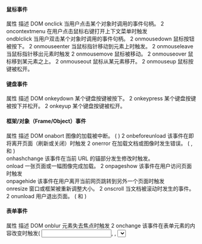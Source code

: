 #### 鼠标事件
属性	描述	DOM
onclick	当用户点击某个对象时调用的事件句柄。	2
oncontextmenu	在用户点击鼠标右键打开上下文菜单时触发	 
ondblclick	当用户双击某个对象时调用的事件句柄。	2
onmousedown	鼠标按钮被按下。	2
onmouseenter	当鼠标指针移动到元素上时触发。	2
onmouseleave	当鼠标指针移出元素时触发	2
onmousemove	鼠标被移动。	2
onmouseover	鼠标移到某元素之上。	2
onmouseout	鼠标从某元素移开。	2
onmouseup	鼠标按键被松开。

#### 键盘事件
属性	描述	DOM
onkeydown	某个键盘按键被按下。	2
onkeypress	某个键盘按键被按下并松开。	2
onkeyup	某个键盘按键被松开。

#### 框架/对象（Frame/Object）事件
属性	描述	DOM
onabort	图像的加载被中断。 ( <object>)	2
onbeforeunload	该事件在即将离开页面（刷新或关闭）时触发	2
onerror	在加载文档或图像时发生错误。 ( <object>, <body>和 <frameset>)	 
onhashchange	该事件在当前 URL 的锚部分发生修改时触发。	 
onload	一张页面或一幅图像完成加载。	2
onpageshow	该事件在用户访问页面时触发	
onpagehide	该事件在用户离开当前网页跳转到另外一个页面时触发	
onresize	窗口或框架被重新调整大小。	2
onscroll	当文档被滚动时发生的事件。	2
onunload	用户退出页面。 ( <body> 和 <frameset>)

#### 表单事件
属性	描述	DOM
onblur	元素失去焦点时触发	2
onchange	该事件在表单元素的内容改变时触发( <input>, <keygen>, <select>, 和 <textarea>)	2
onfocus	元素获取焦点时触发	2
onfocusin	元素即将获取焦点时触发	2
onfocusout	元素即将失去焦点时触发	2
oninput	元素获取用户输入时触发	3
onreset	表单重置时触发	2
onsearch	用户向搜索域输入文本时触发 ( <input="search">)	 
onselect	用户选取文本时触发 ( <input> 和 <textarea>)	2
onsubmit	表单提交时触发

#### 剪贴板事件
属性	描述	DOM
oncopy	该事件在用户拷贝元素内容时触发	 
oncut	该事件在用户剪切元素内容时触发	 
onpaste	该事件在用户粘贴元素内容时触发

#### 打印事件
属性	描述	DOM
onafterprint	该事件在页面已经开始打印，或者打印窗口已经关闭时触发	 
onbeforeprint	该事件在页面即将开始打印时触发

#### 拖动事件
事件	描述	DOM
ondrag	该事件在元素正在拖动时触发	 
ondragend	该事件在用户完成元素的拖动时触发	 
ondragenter	该事件在拖动的元素进入放置目标时触发	 
ondragleave	该事件在拖动元素离开放置目标时触发	 
ondragover	该事件在拖动元素在放置目标上时触发	 
ondragstart	该事件在用户开始拖动元素时触发	 
ondrop	该事件在拖动元素放置在目标区域时触发

#### 多媒体（Media）事件
事件	描述	DOM
onabort	事件在视频/音频（audio/video）终止加载时触发。	 
oncanplay	事件在用户可以开始播放视频/音频（audio/video）时触发。	 
oncanplaythrough	事件在视频/音频（audio/video）可以正常播放且无需停顿和缓冲时触发。	 
ondurationchange	事件在视频/音频（audio/video）的时长发生变化时触发。	 
onemptied	当期播放列表为空时触发	 
onended	事件在视频/音频（audio/video）播放结束时触发。	 
onerror	事件在视频/音频（audio/video）数据加载期间发生错误时触发。	 
onloadeddata	事件在浏览器加载视频/音频（audio/video）当前帧时触发触发。	 
onloadedmetadata	事件在指定视频/音频（audio/video）的元数据加载后触发。	 
onloadstart	事件在浏览器开始寻找指定视频/音频（audio/video）触发。	 
onpause	事件在视频/音频（audio/video）暂停时触发。	 
onplay	事件在视频/音频（audio/video）开始播放时触发。	 
onplaying	事件在视频/音频（audio/video）暂停或者在缓冲后准备重新开始播放时触发。	 
onprogress	事件在浏览器下载指定的视频/音频（audio/video）时触发。	 
onratechange	事件在视频/音频（audio/video）的播放速度发送改变时触发。	 
onseeked	事件在用户重新定位视频/音频（audio/video）的播放位置后触发。	 
onseeking	事件在用户开始重新定位视频/音频（audio/video）时触发。	 
onstalled	事件在浏览器获取媒体数据，但媒体数据不可用时触发。	 
onsuspend	事件在浏览器读取媒体数据中止时触发。	 
ontimeupdate	事件在当前的播放位置发送改变时触发。	 
onvolumechange	事件在音量发生改变时触发。	 
onwaiting	事件在视频由于要播放下一帧而需要缓冲时触发。